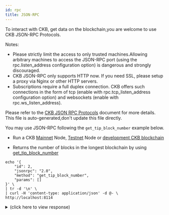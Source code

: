 ```yaml
---
id: rpc
title: JSON-RPC
---
```


To interact with CKB, get data on the blockchain,you are welcome to use CKB JSON-RPC Protocols.

Notes: 

* Please strictly limit the access to only trusted machines.Allowing arbitrary machines to access the JSON-RPC port (using the rpc.listen_address configuration option) is dangerous and strongly discouraged.
* CKB JSON-RPC only supports HTTP now. If you need SSL, please setup a proxy via Nginx or other HTTP servers.
* Subscriptions require a full duplex connection. CKB offers such connections in the form of tcp (enable with rpc.tcp_listen_address configuration option) and websockets (enable with rpc.ws_listen_address).

Please refer to the [CKB JSON RPC Protocols](https://github.com/nervosnetwork/ckb/blob/master/rpc/README.md) document for more details. This file is auto-generated,don't update this file directly.

You may use JSON-RPC following the `get_tip_block_number` example below.

* Run a CKB [Mainnet](basics/guides/mainnet.md) Node, [Testnet](basics/guides/testnet.md) Node or [development CKB blockchain](basics/guides/devchain.md)

* Returns the number of blocks in the longest blockchain by using [get_tip_block_number](https://github.com/nervosnetwork/ckb/blob/master/rpc/README.md#get_tip_block_number)

```
echo '{
    "id": 2,
    "jsonrpc": "2.0",
    "method": "get_tip_block_number",
    "params": []
}' \
| tr -d '\n' \
| curl -H 'content-type: application/json' -d @- \
http://localhost:8114
```

<details>
<summary>(click here to view response)</summary>
```bash
{"jsonrpc":"2.0","result":"0x2cb4","id":2}
```
</details>




